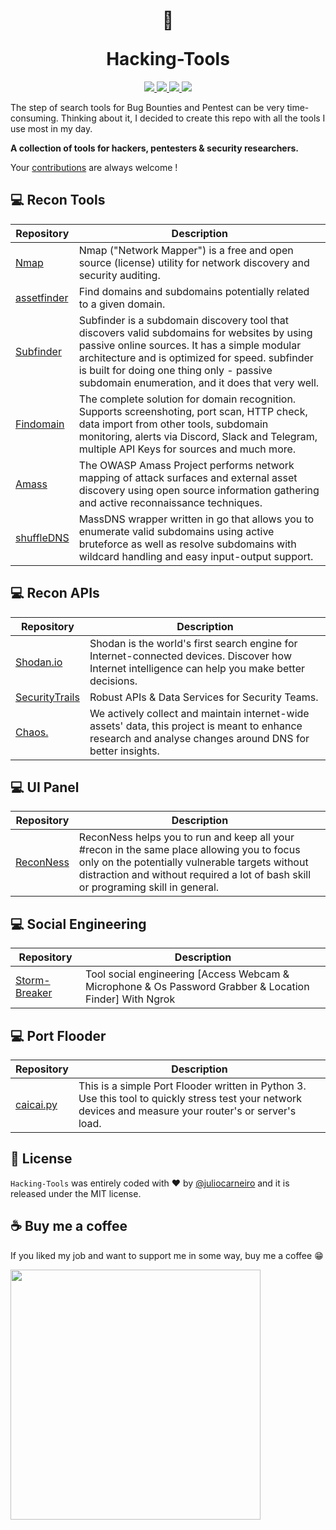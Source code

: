 <h1 align="center">
<p align="center">🔐</p>
Hacking-Tools
</h1>
<p align="center">
	<a href="https://github.com/juliocarneiro/hacking-tools">
		<img src="https://img.shields.io/github/contributors/juliocarneiro/hacking-tools">
	</a>
	<a href="https://github.com/juliocarneiro/hacking-tools">
		<img src="https://img.shields.io/github/last-commit/juliocarneiro/hacking-tools/main">
	</a>
	<a href="https://mit-license.org/">
		<img src="https://img.shields.io/github/license/juliocarneiro/hacking-tools?color=%23C3E88D&style=flat-square">
	</a>
	<a href="https://github.com/juliocarneiro/hacking-tools">
		<img src="https://img.shields.io/github/repo-size/juliocarneiro/hacking-tools?color=%23FFCB6B&style=flat-square">
	</a>
</p>

The step of search tools for Bug Bounties and Pentest can be very time-consuming. Thinking about it, I decided to create this repo with all the tools I use most in my day.<br>

**A collection of tools for hackers, pentesters & security researchers.**

Your [contributions](CONTRIBUTING.md) are always welcome !

## 💻 Recon Tools

Repository | Description
---- | ----
[Nmap](https://nmap.org/) | Nmap ("Network Mapper") is a free and open source (license) utility for network discovery and security auditing.
[assetfinder](https://github.com/tomnomnom/assetfinder) | Find domains and subdomains potentially related to a given domain.
[Subfinder](https://github.com/projectdiscovery/subfinder) | Subfinder is a subdomain discovery tool that discovers valid subdomains for websites by using passive online sources. It has a simple modular architecture and is optimized for speed. subfinder is built for doing one thing only - passive subdomain enumeration, and it does that very well.
[Findomain](https://github.com/Findomain/Findomain) | The complete solution for domain recognition. Supports screenshoting, port scan, HTTP check, data import from other tools, subdomain monitoring, alerts via Discord, Slack and Telegram, multiple API Keys for sources and much more.
[Amass](https://github.com/OWASP/Amass) | The OWASP Amass Project performs network mapping of attack surfaces and external asset discovery using open source information gathering and active reconnaissance techniques.
[shuffleDNS](https://github.com/projectdiscovery/shuffledns) | MassDNS wrapper written in go that allows you to enumerate valid subdomains using active bruteforce as well as resolve subdomains with wildcard handling and easy input-output support.


## ‍💻 Recon APIs

Repository | Description
---- | ----
[Shodan.io](https://shodan.io) | Shodan is the world's first search engine for Internet-connected devices. Discover how Internet intelligence can help you make better decisions.
[SecurityTrails](https://securitytrails.com/) | Robust APIs & Data Services for Security Teams.
[Chaos.](https://chaos.projectdiscovery.io/) | We actively collect and maintain internet-wide assets' data, this project is meant to enhance research and analyse changes around DNS for better insights.

## ‍💻 UI Panel

Repository | Description
---- | ----
[ReconNess](https://github.com/reconness/reconness) | ReconNess helps you to run and keep all your #recon in the same place allowing you to focus only on the potentially vulnerable targets without distraction and without required a lot of bash skill or programing skill in general.

## ‍💻 Social Engineering

Repository | Description
---- | ----
[Storm-Breaker](https://github.com/ultrasecurity/Storm-Breaker) | Tool social engineering [Access Webcam & Microphone & Os Password Grabber & Location Finder] With Ngrok

## ‍💻 Port Flooder

Repository | Description
---- | ----
[caicai.py](https://github.com/juliocarneiro/caicai.py) | This is a simple Port Flooder written in Python 3. Use this tool to quickly stress test your network devices and measure your router's or server's load.

## 🎫 License
``Hacking-Tools`` was entirely coded with ❤ by [@juliocarneiro](https://github.com/juliocarneiro) and it is released under the MIT license.

## ☕ Buy me a coffee
If you liked my job and want to support me in some way, buy me a coffee 😁

[<img width="400px" src="https://cdn.buymeacoffee.com/buttons/v2/default-blue.png">](https://www.buymeacoffee.com/8o8s33r3)
